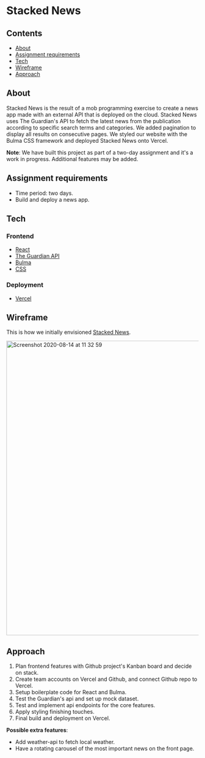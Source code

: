# Stacked News 

## Contents

 - [About](https://github.com/SteveMobs-Salt/stacked-news#about)
 - [Assignment requirements](https://github.com/SteveMobs-Salt/stacked-news#assignment-requirements)
 - [Tech](https://github.com/SteveMobs-Salt/stacked-news#tech)
 - [Wireframe](https://github.com/SteveMobs-Salt/stacked-news#wireframe)
 - [Approach](https://github.com/SteveMobs-Salt/stacked-news#approach)
 
 ## About

Stacked News is the result of a mob programming exercise to create a news app made with an external API that is deployed on the cloud.
Stacked News uses The Guardian's API to fetch the latest news from the publication according to specific search terms and categories. We added pagination to display all results on consecutive pages. We styled our website with the Bulma CSS framework and deployed Stacked News onto Vercel.

__Note__: We have built this project as part of a two-day assignment and it's a work in progress.
Additional features may be added.

## Assignment requirements

- Time period: two days. 
- Build and deploy a news app.

## Tech

### Frontend

- [React](https://reactjs.org/)
- [The Guardian API](https://open-platform.theguardian.com/documentation/)
- [Bulma](https://bulma.io/)
- [CSS](https://developer.mozilla.org/en-US/docs/Web/CSS)

### Deployment

- [Vercel](https://vercel.com/)

## Wireframe
This is how we initially envisioned [Stacked News](https://github.com/SteveMobs-Salt/stacked-news/blob/master/wireframe%20main%20page.png).

<img width="769" alt="Screenshot 2020-08-14 at 11 32 59" src="https://user-images.githubusercontent.com/46241840/90235786-250bb500-de22-11ea-9948-abc6ce60fa05.png">

## Approach
1. Plan frontend features with Github project's Kanban board and decide on stack.
2. Create team accounts on Vercel and Github, and connect Github repo to Vercel.
3. Setup boilerplate code for React and Bulma. 
4. Test the Guardian's api and set up mock dataset.
5. Test and implement api endpoints for the core features.
6. Apply styling finishing touches.
7. Final build and deployment on Vercel.

__Possible extra features__: 
- Add weather-api to fetch local weather.
- Have a rotating carousel of the most important news on the front page.
